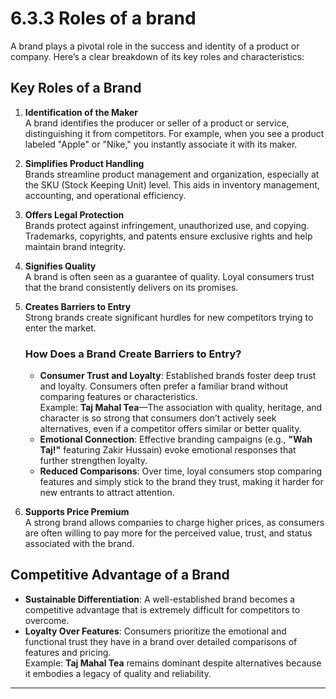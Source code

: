 # 6.3.3 Roles of a brand

A brand plays a pivotal role in the success and identity of a product or company. Here’s a clear breakdown of its key roles and characteristics:

## Key Roles of a Brand

1. **Identification of the Maker**  
   A brand identifies the producer or seller of a product or service, distinguishing it from competitors. For example, when you see a product labeled "Apple" or "Nike," you instantly associate it with its maker.

2. **Simplifies Product Handling**  
   Brands streamline product management and organization, especially at the SKU (Stock Keeping Unit) level. This aids in inventory management, accounting, and operational efficiency.

3. **Offers Legal Protection**  
   Brands protect against infringement, unauthorized use, and copying. Trademarks, copyrights, and patents ensure exclusive rights and help maintain brand integrity.

4. **Signifies Quality**  
   A brand is often seen as a guarantee of quality. Loyal consumers trust that the brand consistently delivers on its promises.

5. **Creates Barriers to Entry**  
   Strong brands create significant hurdles for new competitors trying to enter the market.  

   ### How Does a Brand Create Barriers to Entry?
   - **Consumer Trust and Loyalty**: Established brands foster deep trust and loyalty. Consumers often prefer a familiar brand without comparing features or characteristics.  
     Example: **Taj Mahal Tea**—The association with quality, heritage, and character is so strong that consumers don’t actively seek alternatives, even if a competitor offers similar or better quality.  
   - **Emotional Connection**: Effective branding campaigns (e.g., **"Wah Taj!"** featuring Zakir Hussain) evoke emotional responses that further strengthen loyalty.  
   - **Reduced Comparisons**: Over time, loyal consumers stop comparing features and simply stick to the brand they trust, making it harder for new entrants to attract attention.  

6. **Supports Price Premium**  
   A strong brand allows companies to charge higher prices, as consumers are often willing to pay more for the perceived value, trust, and status associated with the brand.

## Competitive Advantage of a Brand

- **Sustainable Differentiation**: A well-established brand becomes a competitive advantage that is extremely difficult for competitors to overcome.
- **Loyalty Over Features**: Consumers prioritize the emotional and functional trust they have in a brand over detailed comparisons of features and pricing.  
   Example: **Taj Mahal Tea** remains dominant despite alternatives because it embodies a legacy of quality and reliability.

---

